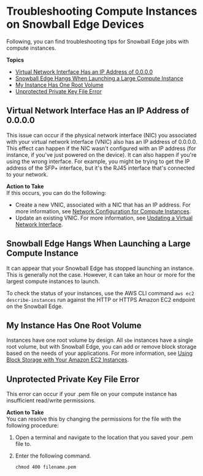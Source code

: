 # Troubleshooting Compute Instances on Snowball Edge Devices<a name="troubleshooting-ec2-edge"></a>

Following, you can find troubleshooting tips for Snowball Edge jobs with compute instances\.

**Topics**
+ [Virtual Network Interface Has an IP Address of 0\.0\.0\.0](#troubleshoot-vnic-ipaddress)
+ [Snowball Edge Hangs When Launching a Large Compute Instance](#ec2-edge-launch-stopped)
+ [My Instance Has One Root Volume](#multiple-root-volume)
+ [Unprotected Private Key File Error](#pem-key-perms-ec2-edge)

## Virtual Network Interface Has an IP Address of 0\.0\.0\.0<a name="troubleshoot-vnic-ipaddress"></a>

This issue can occur if the physical network interface \(NIC\) you associated with your virtual network interface \(VNIC\) also has an IP address of 0\.0\.0\.0\. This effect can happen if the NIC wasn't configured with an IP address \(for instance, if you've just powered on the device\)\. It can also happen if you're using the wrong interface\. For example, you might be trying to get the IP address of the SFP\+ interface, but it's the RJ45 interface that's connected to your network\.

**Action to Take**  
If this occurs, you can do the following:
+ Create a new VNIC, associated with a NIC that has an IP address\. For more information, see [Network Configuration for Compute Instances](network-config-ec2.md)\.
+ Update an existing VNIC\. For more information, see [Updating a Virtual Network Interface](using-ec2-edge-client.md#ec2-edge-update-vnic)\.

## Snowball Edge Hangs When Launching a Large Compute Instance<a name="ec2-edge-launch-stopped"></a>

It can appear that your Snowball Edge has stopped launching an instance\. This is generally not the case\. However, it can take an hour or more for the largest compute instances to launch\. 

To check the status of your instances, use the AWS CLI command `aws ec2 describe-instances` run against the HTTP or HTTPS Amazon EC2 endpoint on the Snowball Edge\.

## My Instance Has One Root Volume<a name="multiple-root-volume"></a>

Instances have one root volume by design\. All `sbe` instances have a single root volume, but with Snowball Edge, you can add or remove block storage based on the needs of your applications\. For more information, see [Using Block Storage with Your Amazon EC2 Instances](edge-ebs.md)\.

## Unprotected Private Key File Error<a name="pem-key-perms-ec2-edge"></a>

This error can occur if your \.pem file on your compute instance has insufficient read/write permissions\.

**Action to Take**  
You can resolve this by changing the permissions for the file with the following procedure:

1. Open a terminal and navigate to the location that you saved your \.pem file to\.

1. Enter the following command\.

   ```
   chmod 400 filename.pem
   ```